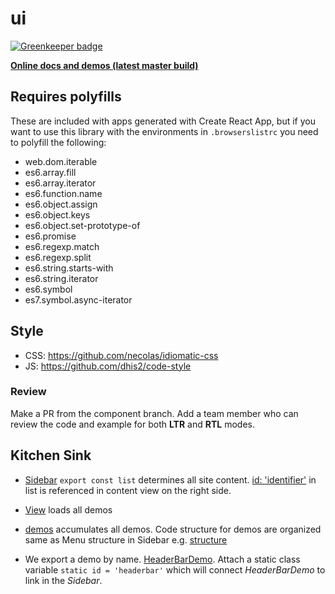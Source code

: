 # ui

[![Greenkeeper
badge](https://badges.greenkeeper.io/dhis2/ui.svg)](https://greenkeeper.io/)

**[Online docs and demos (latest master
build)](https://d2-ci.github.io/ui/)**

## Requires polyfills

These are included with apps generated with Create React App, but if you
want to use this library with the environments in `.browserslistrc` you
need to polyfill the following:

-   web.dom.iterable
-   es6.array.fill
-   es6.array.iterator
-   es6.function.name
-   es6.object.assign
-   es6.object.keys
-   es6.object.set-prototype-of
-   es6.promise
-   es6.regexp.match
-   es6.regexp.split
-   es6.string.starts-with
-   es6.string.iterator
-   es6.symbol
-   es7.symbol.async-iterator

## Style

-   CSS: https://github.com/necolas/idiomatic-css
-   JS: https://github.com/dhis2/code-style

### Review

Make a PR from the component branch. Add a team member who can review
the code and example for both **LTR** and **RTL** modes.

## Kitchen Sink

-   [Sidebar](https://github.com/dhis2/ui/blob/master/docs/src/Sidebar/index.js)
    `export const list` determines all site content. [id:
    'identifier'](https://github.com/dhis2/ui/blob/master/docs/src/Sidebar/index.js#L18)
    in list is referenced in content view on the right side.

-   [View](https://github.com/dhis2/ui/blob/master/docs/src/View/index.js)
    loads all demos

-   [demos](https://github.com/dhis2/ui/blob/master/docs/src/demos/index.js)
    accumulates all demos. Code structure for demos are organized same
    as Menu structure in Sidebar e.g.
    [structure](https://github.com/dhis2/ui/tree/master/docs/src/demos)

-   We export a demo by name.
    [HeaderBarDemo](https://github.com/dhis2/ui/blob/master/docs/src/demos/Organisms/HeaderBar/index.js).
    Attach a static class variable `static id = 'headerbar'` which will
    connect _HeaderBarDemo_ to link in the _Sidebar_.

